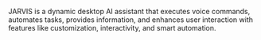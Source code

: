 JARVIS is a dynamic desktop AI assistant that executes voice commands,
automates tasks, provides information, and enhances user interaction
with features like customization, interactivity, and smart automation.
